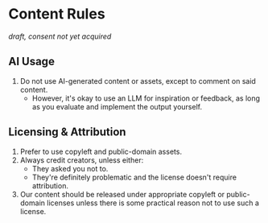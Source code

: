 # Content Rules
*draft, consent not yet acquired*

## AI Usage
1. Do not use AI-generated content or assets, except to comment on said content.
   - However, it's okay to use an LLM for inspiration or feedback,
    as long as you evaluate and implement the output yourself.

## Licensing & Attribution
1. Prefer to use copyleft and public-domain assets.
2. Always credit creators, unless either:
   - They asked you not to.
   - They're definitely problematic and the license doesn't require attribution.
3. Our content should be released under appropriate copyleft or public-domain
   licenses unless there is some practical reason not to use such a license.
